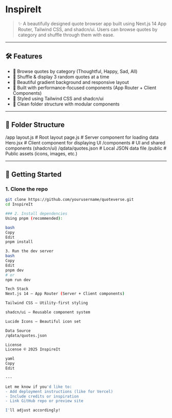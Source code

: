 #  InspireIt

> ✨ A beautifully designed quote browser app built using Next.js 14 App Router, Tailwind CSS, and shadcn/ui. Users can browse quotes by category and shuffle through them with ease.

---


## 🛠️ Features

- 🧠 Browse quotes by category (Thoughtful, Happy, Sad, All)
- 🔁 Shuffle & display 3 random quotes at a time
- 🎨 Beautiful gradient background and responsive layout
- 🎯 Built with performance-focused components (App Router + Client Components)
- 💅 Styled using Tailwind CSS and shadcn/ui
- 📁 Clean folder structure with modular components

---

## 📂 Folder Structure

/app
layout.js # Root layout
page.js # Server component for loading data
Hero.jsx # Client component for displaying UI
/components # UI and shared components (shadcn/ui)
/qdata/quotes.json # Local JSON data file
/public # Public assets (icons, images, etc.)


---

## 🚀 Getting Started

### 1. Clone the repo

```bash
git clone https://github.com/yourusername/quoteverse.git
cd InspireIt

### 2. Install dependencies
Using pnpm (recommended):

bash
Copy
Edit
pnpm install

3. Run the dev server
bash
Copy
Edit
pnpm dev
# or
npm run dev

Tech Stack
Next.js 14 – App Router (Server + Client components)

Tailwind CSS – Utility-first styling

shadcn/ui – Reusable component system

Lucide Icons – Beautiful icon set

Data Source
/qdata/quotes.json

License
License © 2025 InspireIt

yaml
Copy
Edit

---

Let me know if you'd like to:
- Add deployment instructions (like for Vercel)
- Include credits or inspiration
- Link GitHub repo or preview site

I'll adjust accordingly!
